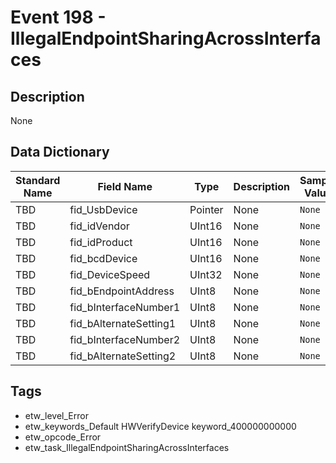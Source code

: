 # Event 198 - IllegalEndpointSharingAcrossInterfaces

## Description
None

## Data Dictionary
|Standard Name|Field Name|Type|Description|Sample Value|
|---|---|---|---|---|
|TBD|fid_UsbDevice|Pointer|None|`None`|
|TBD|fid_idVendor|UInt16|None|`None`|
|TBD|fid_idProduct|UInt16|None|`None`|
|TBD|fid_bcdDevice|UInt16|None|`None`|
|TBD|fid_DeviceSpeed|UInt32|None|`None`|
|TBD|fid_bEndpointAddress|UInt8|None|`None`|
|TBD|fid_bInterfaceNumber1|UInt8|None|`None`|
|TBD|fid_bAlternateSetting1|UInt8|None|`None`|
|TBD|fid_bInterfaceNumber2|UInt8|None|`None`|
|TBD|fid_bAlternateSetting2|UInt8|None|`None`|

## Tags
* etw_level_Error
* etw_keywords_Default HWVerifyDevice keyword_400000000000
* etw_opcode_Error
* etw_task_IllegalEndpointSharingAcrossInterfaces